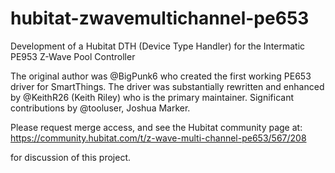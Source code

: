 # hubitat-zwavemultichannel-pe653
Development of a Hubitat DTH (Device Type Handler) for the Intermatic PE953 Z-Wave Pool Controller

The original author was @BigPunk6 who created the first working PE653 driver for SmartThings.
The driver was substantially rewritten and enhanced by @KeithR26 (Keith Riley) who is the primary maintainer.
Significant contributions by @tooluser, Joshua Marker.

Please request merge access, and see the
Hubitat community page at:
 https://community.hubitat.com/t/z-wave-multi-channel-pe653/567/208

for discussion of this project.
